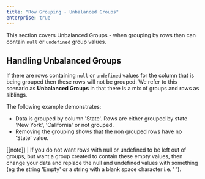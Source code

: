 ```yaml
---
title: "Row Grouping - Unbalanced Groups"
enterprise: true
---
```


This section covers Unbalanced Groups - when grouping by rows than can contain `null` or `undefined` group values.  

## Handling Unbalanced Groups

If there are rows containing `null` or `undefined` values for the column that is being grouped then these rows will not 
be grouped. We refer to this scenario as **Unbalanced Groups** in that there is a mix of groups and rows as siblings. 

The following example demonstrates:

- Data is grouped by column 'State'. Rows are either grouped by state 'New York', 'California' or not grouped.
- Removing the grouping shows that the non grouped rows have no 'State' value.

<grid-example title='Unbalanced Groups' name='unbalanced-groups' type='mixed' options='{ "enterprise": true, "exampleHeight": 570, "modules": ["clientside", "rowgrouping"] }'></grid-example>

[[note]]
| If you do not want rows with null or undefined to be left out of groups, but want a group created to contain these empty values, then change your data and replace the null and undefined values with something (eg the string 'Empty' or a string with a blank space character i.e. ' ').

